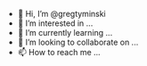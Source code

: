 - 👋 Hi, I’m @gregtyminski
- 👀 I’m interested in ...
- 🌱 I’m currently learning ...
- 💞️ I’m looking to collaborate on ...
- 📫 How to reach me ...

<!---
gregtyminski/gregtyminski is a ✨ special ✨ repository because its `README.md` (this file) appears on your GitHub profile.
You can click the Preview link to take a look at your changes.
--->
